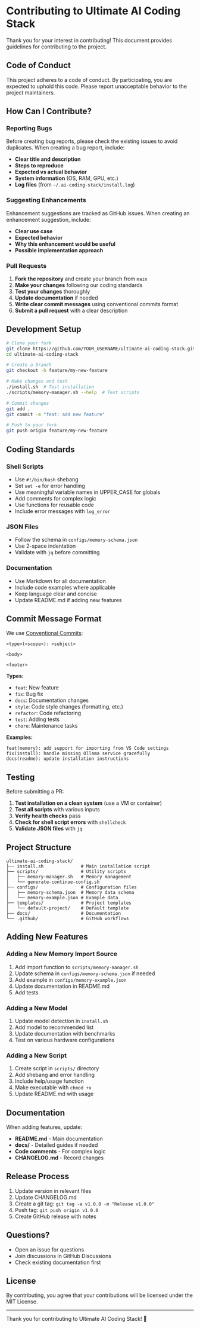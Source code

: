 # Contributing to Ultimate AI Coding Stack

Thank you for your interest in contributing! This document provides guidelines for contributing to the project.

## Code of Conduct

This project adheres to a code of conduct. By participating, you are expected to uphold this code. Please report unacceptable behavior to the project maintainers.

## How Can I Contribute?

### Reporting Bugs

Before creating bug reports, please check the existing issues to avoid duplicates. When creating a bug report, include:

- **Clear title and description**
- **Steps to reproduce**
- **Expected vs actual behavior**
- **System information** (OS, RAM, GPU, etc.)
- **Log files** (from `~/.ai-coding-stack/install.log`)

### Suggesting Enhancements

Enhancement suggestions are tracked as GitHub issues. When creating an enhancement suggestion, include:

- **Clear use case**
- **Expected behavior**
- **Why this enhancement would be useful**
- **Possible implementation approach**

### Pull Requests

1. **Fork the repository** and create your branch from `main`
2. **Make your changes** following our coding standards
3. **Test your changes** thoroughly
4. **Update documentation** if needed
5. **Write clear commit messages** using conventional commits format
6. **Submit a pull request** with a clear description

## Development Setup

```bash
# Clone your fork
git clone https://github.com/YOUR_USERNAME/ultimate-ai-coding-stack.git
cd ultimate-ai-coding-stack

# Create a branch
git checkout -b feature/my-new-feature

# Make changes and test
./install.sh  # Test installation
./scripts/memory-manager.sh --help  # Test scripts

# Commit changes
git add .
git commit -m "feat: add new feature"

# Push to your fork
git push origin feature/my-new-feature
```

## Coding Standards

### Shell Scripts

- Use `#!/bin/bash` shebang
- Set `set -e` for error handling
- Use meaningful variable names in UPPER_CASE for globals
- Add comments for complex logic
- Use functions for reusable code
- Include error messages with `log_error`

### JSON Files

- Follow the schema in `configs/memory-schema.json`
- Use 2-space indentation
- Validate with `jq` before committing

### Documentation

- Use Markdown for all documentation
- Include code examples where applicable
- Keep language clear and concise
- Update README.md if adding new features

## Commit Message Format

We use [Conventional Commits](https://www.conventionalcommits.org/):

```
<type>(<scope>): <subject>

<body>

<footer>
```

**Types:**
- `feat`: New feature
- `fix`: Bug fix
- `docs`: Documentation changes
- `style`: Code style changes (formatting, etc.)
- `refactor`: Code refactoring
- `test`: Adding tests
- `chore`: Maintenance tasks

**Examples:**
```
feat(memory): add support for importing from VS Code settings
fix(install): handle missing Ollama service gracefully
docs(readme): update installation instructions
```

## Testing

Before submitting a PR:

1. **Test installation on a clean system** (use a VM or container)
2. **Test all scripts** with various inputs
3. **Verify health checks** pass
4. **Check for shell script errors** with `shellcheck`
5. **Validate JSON files** with `jq`

## Project Structure

```
ultimate-ai-coding-stack/
├── install.sh              # Main installation script
├── scripts/                # Utility scripts
│   ├── memory-manager.sh   # Memory management
│   └── generate-continue-config.sh
├── configs/                # Configuration files
│   ├── memory-schema.json  # Memory data schema
│   └── memory-example.json # Example data
├── templates/              # Project templates
│   └── default-project/    # Default template
├── docs/                   # Documentation
└── .github/                # GitHub workflows
```

## Adding New Features

### Adding a New Memory Import Source

1. Add import function to `scripts/memory-manager.sh`
2. Update schema in `configs/memory-schema.json` if needed
3. Add example in `configs/memory-example.json`
4. Update documentation in README.md
5. Add tests

### Adding a New Model

1. Update model detection in `install.sh`
2. Add model to recommended list
3. Update documentation with benchmarks
4. Test on various hardware configurations

### Adding a New Script

1. Create script in `scripts/` directory
2. Add shebang and error handling
3. Include help/usage function
4. Make executable with `chmod +x`
5. Update README.md with usage

## Documentation

When adding features, update:

- **README.md** - Main documentation
- **docs/** - Detailed guides if needed
- **Code comments** - For complex logic
- **CHANGELOG.md** - Record changes

## Release Process

1. Update version in relevant files
2. Update CHANGELOG.md
3. Create a git tag: `git tag -a v1.0.0 -m "Release v1.0.0"`
4. Push tag: `git push origin v1.0.0`
5. Create GitHub release with notes

## Questions?

- Open an issue for questions
- Join discussions in GitHub Discussions
- Check existing documentation first

## License

By contributing, you agree that your contributions will be licensed under the MIT License.

---

Thank you for contributing to Ultimate AI Coding Stack! 🚀

